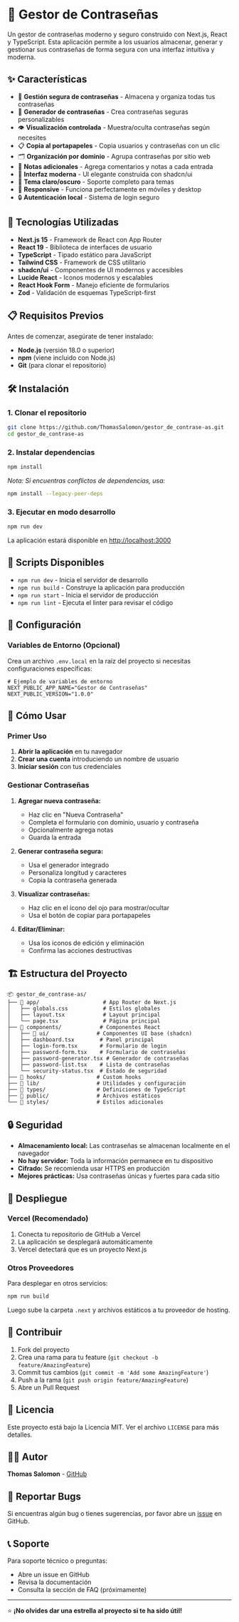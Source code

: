 # 🔐 Gestor de Contraseñas

Un gestor de contraseñas moderno y seguro construido con Next.js, React y TypeScript. Esta aplicación permite a los usuarios almacenar, generar y gestionar sus contraseñas de forma segura con una interfaz intuitiva y moderna.

## ✨ Características

- 🔑 **Gestión segura de contraseñas** - Almacena y organiza todas tus contraseñas
- 🎲 **Generador de contraseñas** - Crea contraseñas seguras personalizables
- 👁️ **Visualización controlada** - Muestra/oculta contraseñas según necesites
- 📋 **Copia al portapapeles** - Copia usuarios y contraseñas con un clic
- 🗂️ **Organización por dominio** - Agrupa contraseñas por sitio web
- 📝 **Notas adicionales** - Agrega comentarios y notas a cada entrada
- 🎨 **Interfaz moderna** - UI elegante construida con shadcn/ui
- 🌙 **Tema claro/oscuro** - Soporte completo para temas
- 📱 **Responsive** - Funciona perfectamente en móviles y desktop
- 🔒 **Autenticación local** - Sistema de login seguro

## 🚀 Tecnologías Utilizadas

- **Next.js 15** - Framework de React con App Router
- **React 19** - Biblioteca de interfaces de usuario
- **TypeScript** - Tipado estático para JavaScript
- **Tailwind CSS** - Framework de CSS utilitario
- **shadcn/ui** - Componentes de UI modernos y accesibles
- **Lucide React** - Iconos modernos y escalables
- **React Hook Form** - Manejo eficiente de formularios
- **Zod** - Validación de esquemas TypeScript-first

## 📋 Requisitos Previos

Antes de comenzar, asegúrate de tener instalado:

- **Node.js** (versión 18.0 o superior)
- **npm** (viene incluido con Node.js)
- **Git** (para clonar el repositorio)

## 🛠️ Instalación

### 1. Clonar el repositorio

```bash
git clone https://github.com/ThomasSalomon/gestor_de_contrase-as.git
cd gestor_de_contrase-as
```

### 2. Instalar dependencias

```bash
npm install
```

*Nota: Si encuentras conflictos de dependencias, usa:*
```bash
npm install --legacy-peer-deps
```

### 3. Ejecutar en modo desarrollo

```bash
npm run dev
```

La aplicación estará disponible en [http://localhost:3000](http://localhost:3000)

## 📝 Scripts Disponibles

- `npm run dev` - Inicia el servidor de desarrollo
- `npm run build` - Construye la aplicación para producción
- `npm run start` - Inicia el servidor de producción
- `npm run lint` - Ejecuta el linter para revisar el código

## 🔧 Configuración

### Variables de Entorno (Opcional)

Crea un archivo `.env.local` en la raíz del proyecto si necesitas configuraciones específicas:

```env
# Ejemplo de variables de entorno
NEXT_PUBLIC_APP_NAME="Gestor de Contraseñas"
NEXT_PUBLIC_VERSION="1.0.0"
```

## 📖 Cómo Usar

### Primer Uso

1. **Abrir la aplicación** en tu navegador
2. **Crear una cuenta** introduciendo un nombre de usuario
3. **Iniciar sesión** con tus credenciales

### Gestionar Contraseñas

1. **Agregar nueva contraseña:**
   - Haz clic en "Nueva Contraseña"
   - Completa el formulario con dominio, usuario y contraseña
   - Opcionalmente agrega notas
   - Guarda la entrada

2. **Generar contraseña segura:**
   - Usa el generador integrado
   - Personaliza longitud y caracteres
   - Copia la contraseña generada

3. **Visualizar contraseñas:**
   - Haz clic en el ícono del ojo para mostrar/ocultar
   - Usa el botón de copiar para portapapeles

4. **Editar/Eliminar:**
   - Usa los iconos de edición y eliminación
   - Confirma las acciones destructivas

## 🏗️ Estructura del Proyecto

```
📦 gestor_de_contrase-as/
├── 📁 app/                    # App Router de Next.js
│   ├── globals.css           # Estilos globales
│   ├── layout.tsx            # Layout principal
│   └── page.tsx              # Página principal
├── 📁 components/            # Componentes React
│   ├── 📁 ui/               # Componentes UI base (shadcn)
│   ├── dashboard.tsx        # Panel principal
│   ├── login-form.tsx       # Formulario de login
│   ├── password-form.tsx    # Formulario de contraseñas
│   ├── password-generator.tsx # Generador de contraseñas
│   ├── password-list.tsx    # Lista de contraseñas
│   └── security-status.tsx  # Estado de seguridad
├── 📁 hooks/                # Custom hooks
├── 📁 lib/                  # Utilidades y configuración
├── 📁 types/                # Definiciones de TypeScript
├── 📁 public/               # Archivos estáticos
└── 📁 styles/               # Estilos adicionales
```

## 🔒 Seguridad

- **Almacenamiento local:** Las contraseñas se almacenan localmente en el navegador
- **No hay servidor:** Toda la información permanece en tu dispositivo
- **Cifrado:** Se recomienda usar HTTPS en producción
- **Mejores prácticas:** Usa contraseñas únicas y fuertes para cada sitio

## 🚀 Despliegue

### Vercel (Recomendado)

1. Conecta tu repositorio de GitHub a Vercel
2. La aplicación se desplegará automáticamente
3. Vercel detectará que es un proyecto Next.js

### Otros Proveedores

Para desplegar en otros servicios:

```bash
npm run build
```

Luego sube la carpeta `.next` y archivos estáticos a tu proveedor de hosting.

## 🤝 Contribuir

1. Fork del proyecto
2. Crea una rama para tu feature (`git checkout -b feature/AmazingFeature`)
3. Commit tus cambios (`git commit -m 'Add some AmazingFeature'`)
4. Push a la rama (`git push origin feature/AmazingFeature`)
5. Abre un Pull Request

## 📄 Licencia

Este proyecto está bajo la Licencia MIT. Ver el archivo `LICENSE` para más detalles.

## 👨‍💻 Autor

**Thomas Salomon** - [GitHub](https://github.com/ThomasSalomon)

## 🐛 Reportar Bugs

Si encuentras algún bug o tienes sugerencias, por favor abre un [issue](https://github.com/ThomasSalomon/gestor_de_contrase-as/issues) en GitHub.

## 📞 Soporte

Para soporte técnico o preguntas:
- Abre un issue en GitHub
- Revisa la documentación
- Consulta la sección de FAQ (próximamente)

---

⭐ **¡No olvides dar una estrella al proyecto si te ha sido útil!**
